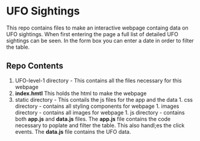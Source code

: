 # UFO Sightings
This repo contains files to make an interactive webpage containg data on UFO sightings. When first entering the page a full list of detailed UFO sightings can be seen. In the form box you can enter a date in order to filter the table. 

## Repo Contents
1. UFO-level-1 directory - This contains all the files necessary for this webpage
  1. **index.hmtl** This holds the html to make the webpage
  1. static directory - This contails the js files for the app and the data
    1. css directory - contains all styling components for webpage
    1. images directory - contains all images for webpage
    1. js directory - contains both **app.js** and **data.js** files. The **app.js** file contains the code necessary to poplate and filter the table. This also handl;es the click events. The **data.js** file contains the UFO data.
